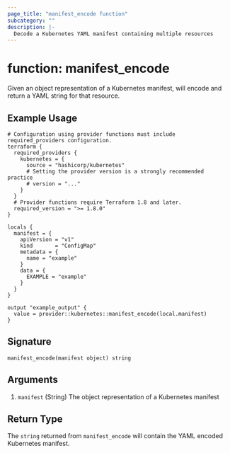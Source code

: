 ```yaml
---
page_title: "manifest_encode function"
subcategory: ""
description: |-
  Decode a Kubernetes YAML manifest containing multiple resources
---
```


# function: manifest_encode

Given an object representation of a Kubernetes manifest, will encode and return a YAML string for that resource.

## Example Usage

```hcl
# Configuration using provider functions must include required_providers configuration.
terraform {
  required_providers {
    kubernetes = {
      source = "hashicorp/kubernetes"
      # Setting the provider version is a strongly recommended practice
      # version = "..."
    }
  }
  # Provider functions require Terraform 1.8 and later.
  required_version = ">= 1.8.0"
}

locals {
  manifest = {
    apiVersion = "v1"
    kind       = "ConfigMap"
    metadata = {
      name = "example"
    }
    data = {
      EXAMPLE = "example"
    }
  }
}

output "example_output" {
  value = provider::kubernetes::manifest_encode(local.manifest)
}
```

## Signature

```text
manifest_encode(manifest object) string
```

## Arguments


1. `manifest` (String) The object representation of a Kubernetes manifest


## Return Type

The `string` returned from `manifest_encode` will contain the YAML encoded Kubernetes manifest.
